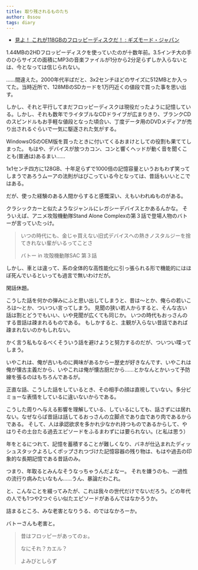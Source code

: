 ```yaml
---
title: 取り残されるものたち
author: 8ssou
tags: diary
---
```


* [見よ！ これが118GBのフロッピーディスクだ！ : ギズモード・ジャパン](http://www.gizmodo.jp/2016/02/_118gb.html)

1.44MBの2HDフロッピーディスクを使っていたのが十数年前。3.5インチ大の手のひらサイズの面積にMP3の音楽ファイルが1分から2分足らずしか入らないとは、今となっては信じられない。

……間違えた。2000年代半ばだと、3x2センチほどのサイズに512MBとか入ってた。当時近所で、128MBのSDカードを1万円近くの値段で買った事を思い出す。

しかし、それと平行してまだフロッピーディスクは現役だったように記憶している。しかし、それも数年でライタブルなCDドライブが広まりきり、ブランクCDのスピンドルもお手軽な値段となった頃合い、丁度データ用のDVDメディアが売り出されるぐらいで一気に駆逐された気がする。

WindowsOSのOEM版を買ったときに付いてくるおまけとしての役割も果ててしまった。
もはや、デバイスが放つカコン、コンと響くヘッドが動く音を聞くことも(普通は)あるまい……

1x1センチ四方に128GB、十年足らずで1000倍の記憶容量というおもわず笑ってしまうであろうムーアの法則がはびこっている今となっては、昔話もいいとこではある。

だが、使った経験のある人間からすると感慨深い、えもいわれぬものがある。

クラシックカーと似たようなジャンルにレガシーデバイスとかあるんかな。
そういえば、アニメ攻殻機動隊Stand Alone Complexの第３話で登場人物のバトーが言っていたっけ。

> いつの時代にも、金じゃ買えない旧式デバイスへの熱きノスタルジーを捨てきれない輩がいるってことさ
>
> バトー in 攻殻機動隊SAC 第３話

しかし、車とは違って、系の全体的な高性能化に引っ張られる形で機能的にはほぼ死んでいるといっても過言で無いわけだが。

閑話休題。

こうした話を何かの弾みにふと思い出してしまうと、昔は～とか、俺らの若いころは～とか、ついつい言ってしまう。
見聞の狭い若人からすると、そんな古い話は割とどうでもいい、いや見聞が広くても同じか。
いつの時代もおっさんのする昔話は疎まれるものである。
もしかすると、主観が入らない昔話であれば疎まれないのかもしれない。

かく言う私もなるべくそういう話を避けようと努力するのだが、ついつい喋ってしまう。

いやこれは、俺が古いものに興味があるからー歴史が好きなんです、いやこれは俺が懐古主義だから、いやこれは俺が懐古厨だから……とかなんとかいって予防線を張るのはもちろんであるが。

正直な話、こうした話をしているとき、その相手の顔は直視していない。多分ビミョーな表情をしているに違いないからである。

こうした周りへ与える影響を理解している、しているにしても、話さずには居れない。なぜならば昔話は話してるおっさんの立脚点であり血であり肉であるからである。
そして、人は承認欲求を多かれ少なかれ持つものであるからして、やはりその土台たる過去エピソードをふるまわずには要られない。(と私は思う）

年をとるにつれて、記憶を蓄積することが難しくなり、バネが仕込まれたディッシュスタックよろしくポップされつづけた記憶容器の残り物は、もはや過去の印象的な長期記憶である昔話のみ。

つまり、年取るとみんなそうなっちゃうんだよなー。
それを嫌うのも、一過性の流行り病みたいなもん……うん、暴論だわこれ。

と、こんなことを綴ってみたが、これは我々の世代だけでないだろう。どの年代の人でも1つや2つぐらい似たエピソードがあるんではなかろうか。

詰まるところ、みな老害となりうる、のではなかろーか。

バトーさんも老害と。

>
> 昔はフロッピーがあってのぉ。
>
> なにそれ？カエル？
>
> よみびとしらず
